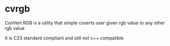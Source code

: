 # cvrgb
ConVert RGB is a utility that simple coverts user given rgb value to any other
rgb value

It is C23 standard compliant and still not c++ compatible
